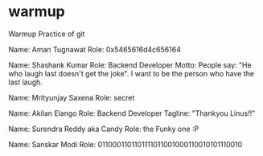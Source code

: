 # warmup
Warmup Practice of git

Name: Aman Tugnawat
Role: 0x5465616d4c656164

Name: Shashank Kumar
Role: Backend Developer
Motto: People say: "He who laugh last doesn't get the joke". I want to be the person who have the last laugh.

Name: Mrityunjay Saxena
Role: secret

Name: Akilan Elango
Role: Backend Developer
Tagline: "Thankyou Linus!!"

Name: Surendra Reddy aka Candy
Role: the Funky one :P

Name: Sanskar Modi
Role: 0110001101101111011001000110010101110010

